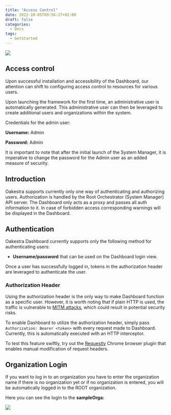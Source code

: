 ```yaml
---
title: "Access Control"
date: 2022-10-05T09:56:27+02:00
draft: false
categories:
  - Docs
tags:
  - GetStarted
---
```


![](/wiki-banner-help.png)

## Access control

Upon successful installation and accessibility of the Dashboard, our attention can shift to configuring 
access control to resources for various users.

Upon launching the framework for the first time, an administrative user is automatically generated. 
This administrative user can then be leveraged to create additional users and organizations within the system.

Credentials for the admin user: 

**Username:** Admin

**Password:** Admin

It is important to note that after the initial launch of the System Manager, 
it is imperative to change the password for the Admin user as an added measure of security.

## Introduction

Oakestra supports currently only one way of authenticating and authorizing users.
Authorization is handled by the Root Orchestrator (System Manager) API server.
The Dashboard only acts as a proxy and passes all auth information to it. 
In case of forbidden access corresponding warnings will be displayed in the Dashboard.

## Authentication

Oakestra Dashboard currently supports only the following method for authenticating users:

- **Username/password** that can be used on the Dashboard login view.

Once a user has successfully logged in, tokens in the authorization header are leveraged to authenticate the user.

### Authorization Header

Using the authorization header is the only way to make Dashboard function as a specific user. However, it is worth noting that if plain HTTP is used, the traffic is vulnerable to [MITM attacks](https://en.wikipedia.org/wiki/Man-in-the-middle_attack), which could result in potential security risks.

To enable Dashboard to utilize the authorization header, simply pass `Authorization: Bearer <token>` with every request made to Dashboard. Currently, this is automatically executed with an HTTP interceptor.

To test this feature swiftly, try out the [Requestly](https://chrome.google.com/webstore/detail/requestly-redirect-url-mo/mdnleldcmiljblolnjhpnblkcekpdkpa) Chrome browser plugin that enables manual modification of request headers.


## Organization Login

If you want to log in to an organization you have to enter the organization name if there is no organization yet or if no organization is entered, you will be automatically logged in to the ROOT organization.

Here you can see the login to the **sampleOrga:**

![](/orga-login.gif)
